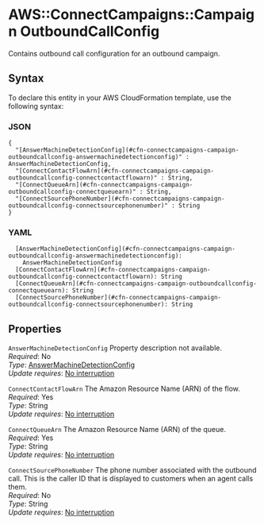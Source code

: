 # AWS::ConnectCampaigns::Campaign OutboundCallConfig<a name="aws-properties-connectcampaigns-campaign-outboundcallconfig"></a>

Contains outbound call configuration for an outbound campaign\.

## Syntax<a name="aws-properties-connectcampaigns-campaign-outboundcallconfig-syntax"></a>

To declare this entity in your AWS CloudFormation template, use the following syntax:

### JSON<a name="aws-properties-connectcampaigns-campaign-outboundcallconfig-syntax.json"></a>

```
{
  "[AnswerMachineDetectionConfig](#cfn-connectcampaigns-campaign-outboundcallconfig-answermachinedetectionconfig)" : AnswerMachineDetectionConfig,
  "[ConnectContactFlowArn](#cfn-connectcampaigns-campaign-outboundcallconfig-connectcontactflowarn)" : String,
  "[ConnectQueueArn](#cfn-connectcampaigns-campaign-outboundcallconfig-connectqueuearn)" : String,
  "[ConnectSourcePhoneNumber](#cfn-connectcampaigns-campaign-outboundcallconfig-connectsourcephonenumber)" : String
}
```

### YAML<a name="aws-properties-connectcampaigns-campaign-outboundcallconfig-syntax.yaml"></a>

```
  [AnswerMachineDetectionConfig](#cfn-connectcampaigns-campaign-outboundcallconfig-answermachinedetectionconfig): 
    AnswerMachineDetectionConfig
  [ConnectContactFlowArn](#cfn-connectcampaigns-campaign-outboundcallconfig-connectcontactflowarn): String
  [ConnectQueueArn](#cfn-connectcampaigns-campaign-outboundcallconfig-connectqueuearn): String
  [ConnectSourcePhoneNumber](#cfn-connectcampaigns-campaign-outboundcallconfig-connectsourcephonenumber): String
```

## Properties<a name="aws-properties-connectcampaigns-campaign-outboundcallconfig-properties"></a>

`AnswerMachineDetectionConfig`  <a name="cfn-connectcampaigns-campaign-outboundcallconfig-answermachinedetectionconfig"></a>
Property description not available\.  
*Required*: No  
*Type*: [AnswerMachineDetectionConfig](aws-properties-connectcampaigns-campaign-answermachinedetectionconfig.md)  
*Update requires*: [No interruption](https://docs.aws.amazon.com/AWSCloudFormation/latest/UserGuide/using-cfn-updating-stacks-update-behaviors.html#update-no-interrupt)

`ConnectContactFlowArn`  <a name="cfn-connectcampaigns-campaign-outboundcallconfig-connectcontactflowarn"></a>
The Amazon Resource Name \(ARN\) of the flow\.  
*Required*: Yes  
*Type*: String  
*Update requires*: [No interruption](https://docs.aws.amazon.com/AWSCloudFormation/latest/UserGuide/using-cfn-updating-stacks-update-behaviors.html#update-no-interrupt)

`ConnectQueueArn`  <a name="cfn-connectcampaigns-campaign-outboundcallconfig-connectqueuearn"></a>
The Amazon Resource Name \(ARN\) of the queue\.  
*Required*: Yes  
*Type*: String  
*Update requires*: [No interruption](https://docs.aws.amazon.com/AWSCloudFormation/latest/UserGuide/using-cfn-updating-stacks-update-behaviors.html#update-no-interrupt)

`ConnectSourcePhoneNumber`  <a name="cfn-connectcampaigns-campaign-outboundcallconfig-connectsourcephonenumber"></a>
The phone number associated with the outbound call\. This is the caller ID that is displayed to customers when an agent calls them\.  
*Required*: No  
*Type*: String  
*Update requires*: [No interruption](https://docs.aws.amazon.com/AWSCloudFormation/latest/UserGuide/using-cfn-updating-stacks-update-behaviors.html#update-no-interrupt)